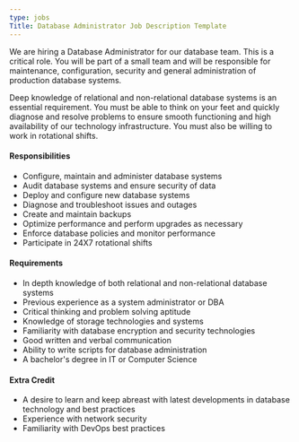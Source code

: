 ```yaml
---
type: jobs
Title: Database Administrator Job Description Template
---
```


We are hiring a Database Administrator for our database team. This is a critical role. You will be part of a small team and will be responsible for maintenance, configuration, security and general administration of production database systems.

Deep knowledge of relational and non-relational database systems is an essential requirement. You must be able to think on your feet and quickly diagnose and resolve problems to ensure smooth functioning and high availability of our technology infrastructure. You must also be willing to work in rotational shifts.

#### Responsibilities
 * Configure, maintain and administer database systems
 * Audit database systems and ensure security of data
 * Deploy and configure new database systems
 * Diagnose and troubleshoot issues and outages
 * Create and maintain backups
 * Optimize performance and perform upgrades as necessary
 * Enforce database policies and monitor performance
 * Participate in 24X7 rotational shifts

#### Requirements
 * In depth knowledge of both relational and non-relational database systems
 * Previous experience as a system administrator or DBA
 * Critical thinking and problem solving aptitude
 * Knowledge of storage technologies and systems
 * Familiarity with database encryption and security technologies
 * Good written and verbal communication
 * Ability to write scripts for database administration
 * A bachelor's degree in IT or Computer Science

#### Extra Credit
 * A desire to learn and keep abreast with latest developments in database technology and best practices
 * Experience with network security
 * Familiarity with DevOps best practices
